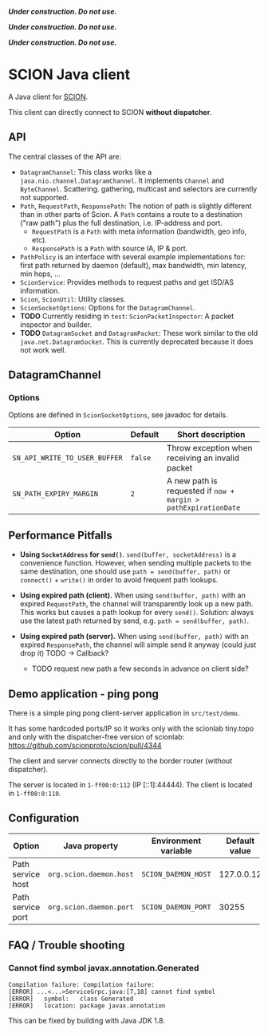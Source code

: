 

***Under construction. Do not use.***

***Under construction. Do not use.***

***Under construction. Do not use.***

# SCION Java client

A Java client for [SCION](https://scion.org).

This client can directly connect to SCION **without dispatcher**.

## API

The central classes of the API are:

- `DatagramChannel`: This class works like a `java.nio.channel.DatagramChannel`. It implements 
  `Channel` and `ByteChannel`. Scattering. gathering, multicast and selectors are currently not
  supported.
- `Path`, `RequestPath`, `ResponsePath`: The notion of path is slightly different than in other 
    parts of Scion. A `Path` contains a route to a destination ("raw path") plus the full 
    destination, i.e. IP-address and port.
  - `RequestPath` is a `Path` with meta information (bandwidth, geo info, etc).
  - `ResponsePath` is a `Path` with source IA, IP & port.
- `PathPolicy` is an interface with several example implementations for:
  first path returned by daemon (default), max bandwidth, min latency, min hops, ...
- `ScionService`: Provides methods to request paths and get ISD/AS information.
- `Scion`, `ScionUtil`: Utility classes.
- `ScionSocketOptions`: Options for the `DatagramChannel`.
- **TODO** Currently residing in `test`: `ScionPacketInspector`: A packet inspector and builder.
- **TODO** `DatagramSocket` and `DatagramPacket`: These work similar to the old `java.net.DatagramSocket`.
  This is currently deprecated because it does not work well.

## DatagramChannel

### Options

Options are defined in `ScionSocketOptions`, see javadoc for details.

| Option                        | Default | Short description                                               |
|-------------------------------|---------|-----------------------------------------------------------------|
| `SN_API_WRITE_TO_USER_BUFFER`    | `false` | Throw exception when receiving an invalid packet          | 
| `SN_PATH_EXPIRY_MARGIN` | `2`     | A new path is requested if `now + margin > pathExpirationDate` | 

## Performance Pitfalls

- **Using `SocketAddress` for `send()`**. `send(buffer, socketAddress)` is a convenience function. However, when sending 
  multiple packets to the same destination, one should use `path = send(buffer, path)` or `connect()` + `write()` in 
  order to avoid frequent path lookups.

- **Using expired path (client).** When using `send(buffer, path)` with an expired `RequestPath`, the channel will 
  transparently look up a new path. This works but causes a path lookup for every `send()`.
  Solution: always use the latest path returned by send, e.g. `path = send(buffer, path)`.

- **Using expired path (server).** When using `send(buffer, path)` with an expired `ResponsePath`, the channel will
  simple send it anyway (could just drop it) TODO
  -> Callback?
  - TODO request new path a few seconds in advance on client side?    



## Demo application - ping pong

There is a simple ping pong client-server application in `src/test/demo`.

It has some hardcoded ports/IP so it works only with the scionlab tiny.topo and only with the dispatcher-free
version of scionlab: https://github.com/scionproto/scion/pull/4344

The client and server connects directly to the border router (without dispatcher).

The server is located in `1-ff00:0:112` (IP [::1]:44444). The client is located in `1-ff00:0:110`.


## Configuration

| Option            | Java property           | Environment variable | Default value |
|-------------------|-------------------------|----------------------|---------------|
| Path service host | `org.scion.daemon.host` | `SCION_DAEMON_HOST`  | 127.0.0.12    |
| Path service port | `org.scion.daemon.port` | `SCION_DAEMON_PORT`  | 30255         | 

## FAQ / Trouble shooting

### Cannot find symbol javax.annotation.Generated

```
Compilation failure: Compilation failure: 
[ERROR] ...<...>ServiceGrpc.java:[7,18] cannot find symbol
[ERROR]   symbol:   class Generated
[ERROR]   location: package javax.annotation
```

This can be fixed by building with Java JDK 1.8.


